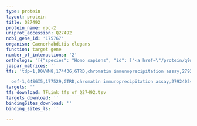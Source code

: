 ```yaml
---
type: protein
layout: protein
title: Q27492
protein_name: rpc-2
uniprot_accession: Q27492
ncbi_gene_id: '175767'
organism: Caenorhabditis elegans
function: target gene
number_of_interactions: '2'
orthologs: '[{"species": "Homo sapiens", "id": ["<a href=\"/protein/q9nw08\">Q9NW08</a>"]}, {"species": "Mus musculus", "id": ["<a href=\"/protein/p59470\">P59470</a>"]}, {"species": "Rattus norvegicus", "id": ["<a href=\"/protein/d3zv30\">D3ZV30</a>"]}, {"species": "Drosophila melanogaster", "id": ["<a href=\"/protein/p25167\">P25167</a>"]}, {"species": "Danio rerio", "id": ["<a href=\"/protein/f1qqa2\">F1QQA2</a>"]}, {"species": "Saccharomyces cerevisiae", "id": ["<a href=\"/protein/p22276\">P22276</a>"]}]'
jaspar_matrices: ''
tfs: 'tdp-1,D0VWM8,174436,GTRD,chromatin immunoprecipitation assay,27924024%5Buid%5D,No

  oef-1,G4SGI5,177529,GTRD,chromatin immunoprecipitation assay,27924024%5Buid%5D,No'
targets: ''
tfs_download: TFLink_tfs_of_Q27492.tsv
targets_download: ''
bindingSites_download: ''
binding_sites_ls: ''

---
```

